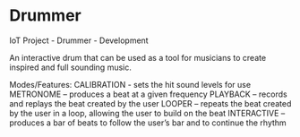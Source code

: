 # Drummer
IoT Project - Drummer - Development

An interactive drum that can be used as a tool for musicians to create inspired and full sounding music. 

Modes/Features:
  CALIBRATION - sets the hit sound levels for use
  METRONOME – produces a beat at a given frequency
  PLAYBACK – records and replays the beat created by the user
  LOOPER – repeats the beat created by the user in a loop, allowing the user to build on the beat
  INTERACTIVE – produces a bar of beats to follow the user’s bar and to continue the rhythm


